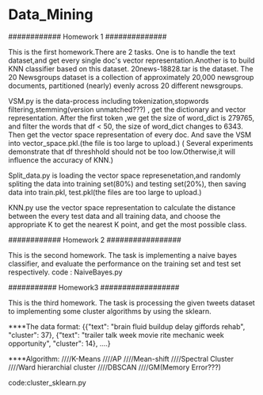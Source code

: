 # Data_Mining

############ Homework 1 ##############

This is the first homework.There are 2 tasks. One is to handle the text dataset,and get every single doc's vector representation.Another is to build KNN classifier based on this dataset.
20news-18828.tar is the dataset.
The 20 Newsgroups dataset is a collection of approximately 20,000 newsgroup documents, partitioned (nearly) evenly across 20 different newsgroups. 

VSM.py is the data-process including tokenization,stopwords filtering,stemming(version unmatched???) , get the dictionary and vector representation. After the first token ,we get the size of word_dict is 279765, and filter the words that df < 50, the size of word_dict changes to 6343. Then get the vector space representation of every doc. And save the VSM into vector_space.pkl.(the file is too large to upload.) ( Several experiments demonstrate that df threshhold should not be too low.Otherwise,it will influence the accuracy of KNN.)

Split_data.py is loading the vector space represenetation,and randomly spliting the data into training set(80%) and testing set(20%), then saving data into train.pkl, test.pkl(the files are too large to upload.)

KNN.py use the vector space representation to calculate the distance between the every test data and all training data, and choose the appropriate K to get the nearest K point, and get the most possible class.


############ Homework 2 #################

This is the second homework. The task is implementing a naive bayes classifier, and evaluate the performance on the training set and test set respectively. 
code : NaiveBayes.py

###########  Homework3  ##################

This is the third homework. The task is processing the given tweets dataset to implementing some cluster algorithms by using the sklearn.

****The data format:
{{"text": "brain fluid buildup delay giffords rehab", "cluster": 37},
{"text": "trailer talk week movie rite mechanic week opportunity", "cluster": 14},
....}

****Algorithm:
////K-Means
////AP
////Mean-shift
////Spectral Cluster
////Ward hierarchial cluster
////DBSCAN
////GM(Memory Error???)

code:cluster_sklearn.py

